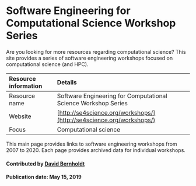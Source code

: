 # Software Engineering for Computational Science Workshop Series

Are you looking for more resources regarding computational science? This site provides a series of software engineering workshops focused on computational science (and HPC).

Resource information | Details 
:--- | :--- 
Resource name | Software Engineering for Computational Science Workshop Series
Website | [http://se4science.org/workshops/](http://se4science.org/workshops/)
Focus | Computational science

This main page provides links to software engineering workshops from 2007 to 2020. Each page provides archived data for individual workshops. 

#### Contributed by [David Bernholdt](http://github.com/bernhold)

#### Publication date: May 15, 2019

<!---
Publish: yes
Categories: Collaboration
Topics: Conferences and workshops, projects and organizations
Tags: workshop-series
Level: 2
Prerequisites: defaults
Aggregate: none
--->
